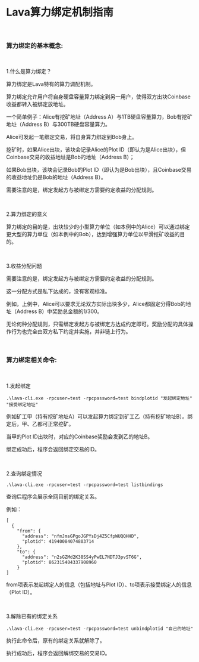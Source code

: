 # Lava算力绑定机制指南

<br />

### 算力绑定的基本概念:

<br />

1.什么是算力绑定？

算力绑定是Lava特有的算力调配机制。

算力绑定允许用户将自身硬盘容量算力绑定到另一用户，使得双方出块Coinbase收益都转入被绑定放地址。

一个简单例子：Alice有挖矿地址（Address A）与1TB硬盘容量算力，Bob有挖矿地址（Address B）与300TB硬盘容量算力。

Alice可发起一笔绑定交易，将自身算力绑定到Bob身上。

挖矿时，如果Alice出块，该块会记录Alice的Plot ID（即认为是Alice出块），但Coinbase交易的收益地址是Bob的地址（Address B）；

如果Bob出块，该块会记录Bob的Plot ID（即认为是Bob出块），且Coinbase交易的收益地址仍是Bob的地址（Address B）。

需要注意的是，绑定发起方与被绑定方需要约定收益的分配规则。

<br />

2.算力绑定的意义

算力绑定的目的是，出块较少的小型算力单位（如本例中的Alice）可以通过绑定更大型的算力单位（如本例中的Bob），达到增强算力单位以平滑挖矿收益的目的。

<br />

3.收益分配问题

需要注意的是，绑定发起方与被绑定方需要约定收益的分配规则。

这一分配方式是私下达成的，没有客观标准。

例如，上例中，Alice可以要求无论双方实际出块多少，Alice都固定分得Bob的地址（Address B）中奖励总金额的1/300。

无论何种分配规则，只需绑定发起方与被绑定方达成约定即可。奖励分配的具体操作行为也完全由双方私下约定并实施，并非链上行为。

<br />


### 算力绑定相关命令:

<br />

1.发起绑定
```
.\lava-cli.exe -rpcuser=test -rpcpassword=test bindplotid "发起绑定地址" "接受绑定地址"
```
例如矿工甲（持有挖矿地址A）可以发起算力绑定到矿工乙（持有挖矿地址B）。绑定后，甲、乙都可正常挖矿。

当甲的Plot ID出块时，对应的Coinbase奖励会发到乙的地址B。

绑定成功后，程序会返回绑定交易的ID。

<br />

2.查询绑定情况
```
.\lava-cli.exe -rpcuser=test -rpcpassword=test listbindings 
```
查询后程序会展示全网目前的绑定关系。

例如：
```
[
  {
    "from": {
      "address": "nfmJmsGPgoJGPYsDj4Z5CfpWUQQHHD",
      "plotid": 41940084074803714
    },
    "to": {
      "address": "n2sGZMd2K38SS4yPwEL7NDTJ3pvST6G",
      "plotid": 862315404337908960
    }
]
```
from项表示发起绑定人的信息（包括地址与Plot ID）、to项表示接受绑定人的信息（Plot ID）。

<br />

3.解除已有的绑定关系
```
.\lava-cli.exe -rpcuser=test -rpcpassword=test unbindplotid "自己的地址"
```
执行此命令后，原有的绑定关系就解除了。

执行成功后，程序会返回解绑交易的交易ID。



